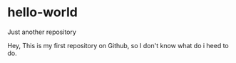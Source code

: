 # hello-world
Just another repository

Hey, This is my first repository on Github, so I don't know what do i heed to do.

